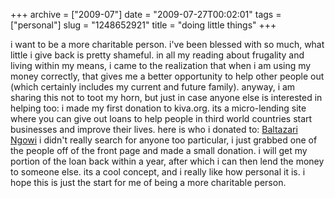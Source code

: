 +++
archive = ["2009-07"]
date = "2009-07-27T00:02:01"
tags = ["personal"]
slug = "1248652921"
title = "doing little things"
+++

i want to be a more charitable person. i've been blessed with so much,
what little i give back is pretty shameful. in all my reading about
frugality and living within my means, i came to the realization that when
i am using my money correctly, that gives me a better opportunity to help
other people out (which certainly includes my current and future family).
anyway, i am sharing this not to toot my horn, but just in case anyone
else is interested in helping too: i made my first donation to kiva.org.
its a micro-lending site where you can give out loans to help people in
third world countries start businesses and improve their lives. here is
who i donated to: [Baltazari Ngowi][1] i didn't really search for anyone
too particular, i just grabbed one of the people off of the front page and
made a small donation. i will get my portion of the loan back within
a year, after which i can then lend the money to someone else. its a cool
concept, and i really like how personal it is. i hope this is just the
start for me of being a more charitable person.

[1]: http://www.kiva.org/app.php?page=businesses&action=about&id=125266


